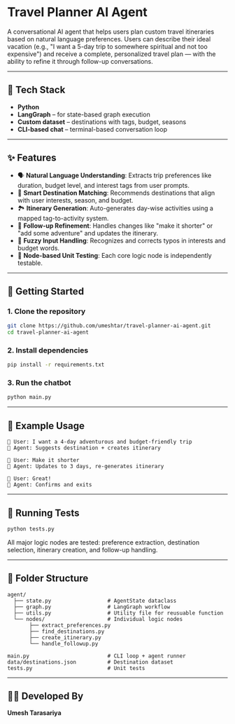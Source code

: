 # Travel Planner AI Agent

A conversational AI agent that helps users plan custom travel itineraries based on natural language preferences. Users can describe their ideal vacation (e.g., "I want a 5-day trip to somewhere spiritual and not too expensive") and receive a complete, personalized travel plan — with the ability to refine it through follow-up conversations.

---

## 🔧 Tech Stack
- **Python**
- **LangGraph** – for state-based graph execution
- **Custom dataset** – destinations with tags, budget, seasons
- **CLI-based chat** – terminal-based conversation loop

---

## ✨ Features
- 🗣️ **Natural Language Understanding**: Extracts trip preferences like duration, budget level, and interest tags from user prompts.
- 🧭 **Smart Destination Matching**: Recommends destinations that align with user interests, season, and budget.
- 🏞️ **Itinerary Generation**: Auto-generates day-wise activities using a mapped tag-to-activity system.
- 🔁 **Follow-up Refinement**: Handles changes like "make it shorter" or "add some adventure" and updates the itinerary.
- 🧠 **Fuzzy Input Handling**: Recognizes and corrects typos in interests and budget words.
- 🧪 **Node-based Unit Testing**: Each core logic node is independently testable.

---

## 🚀 Getting Started

### 1. Clone the repository
```bash
git clone https://github.com/umeshtar/travel-planner-ai-agent.git
cd travel-planner-ai-agent
```

### 2. Install dependencies
```bash
pip install -r requirements.txt
```

### 3. Run the chatbot
```bash
python main.py
```

---

## 💬 Example Usage
```
👤 User: I want a 4-day adventurous and budget-friendly trip
🤖 Agent: Suggests destination + creates itinerary

👤 User: Make it shorter
🤖 Agent: Updates to 3 days, re-generates itinerary

👤 User: Great!
🤖 Agent: Confirms and exits
```

---

## 🧪 Running Tests
```bash
python tests.py
```
All major logic nodes are tested: preference extraction, destination selection, itinerary creation, and follow-up handling.

---

## 📁 Folder Structure
```
agent/
  ├── state.py                  # AgentState dataclass
  ├── graph.py                  # LangGraph workflow
  ├── utils.py                  # Utility file for reusuable function
  └── nodes/                    # Individual logic nodes
       ├── extract_preferences.py
       ├── find_destinations.py
       ├── create_itinerary.py
       └── handle_followup.py

main.py                         # CLI loop + agent runner
data/destinations.json          # Destination dataset
tests.py                        # Unit tests
```

---

## 👨‍💻 Developed By
**Umesh Tarasariya**
